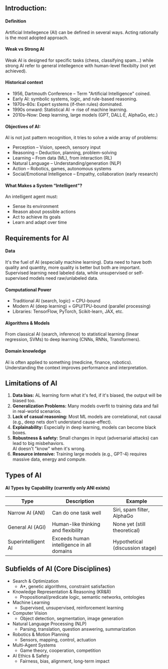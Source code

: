## Introduction:

#### Definition
Artificial Intellegence (AI) can be defined in several ways. Acting rationally is the most adopted approach.

#### Weak vs Strong AI
Weak AI is designed for specific tasks (chess, classifying spam...) while strong AI refer to general intellegence with human-level flexibilty (not yet achieved).

#### Historical context
- 1956, Dartmouth Conference – Term "Artificial Intelligence" coined.
- Early AI: symbolic systems, logic, and rule-based reasoning.
- 1970s–80s: Expert systems (if-then rules) dominated.
- 1990s onward: Statistical AI → rise of machine learning.
- 2010s–Now: Deep learning, large models (GPT, DALL·E, AlphaGo, etc.)

#### Objectives of AI:
AI is not just pattern recognition, it tries to solve a wide array of problems:
- Perception – Vision, speech, sensory input
- Reasoning – Deduction, planning, problem-solving
- Learning – From data (ML), from interaction (RL)
- Natural Language – Understanding/generation (NLP)
- Action – Robotics, games, autonomous systems
- Social/Emotional Intelligence – Empathy, collaboration (early research)

#### What Makes a System “Intelligent”?
An intelligent agent must:
- Sense its environment
- Reason about possible actions
- Act to achieve its goals
- Learn and adapt over time

## Requirements for AI

#### Data
It's the fuel of AI (especially machine learning). Data need to have both quality and quantity, more quality is better but both are important.
Supervised learning need labeled data, while unsupervised or self-supervised models need raw/unlabeled data.

#### Computational Power
- Traditional AI (search, logic) = CPU-bound
- Modern AI (deep learning) = GPU/TPU-bound (parallel processing)
- Libraries: TensorFlow, PyTorch, Scikit-learn, JAX, etc.

#### Algorithms & Models
From classical AI (search, inference) to statistical learning (linear regression, SVMs) to deep learning (CNNs, RNNs, Transformers).

#### Domain knowledge
AI is often applied to something (medicine, finance, robotics). Understanding the context improves performance and interpretation.

## Limitations of AI
1. **Data bias:** AL learning form what it's fed, if it's biased, the output will be biased too.
1. **Generalization Problems:** Many models overfit to training data and fail in real-world scenarios.
1. **Lack of casual reasoning:** Most ML models are correlational, not causal (e.g., deep nets don’t understand cause-effect).
1. **Explainability:** Especially in deep learning, models can become black boxes.
1. **Robustness & safety:** Small changes in input (adversarial attacks) can lead to big misbehaviors. <br>AI doesn't "know" when it's wrong.
1. **Resource intensive:** Training large models (e.g., GPT-4) requires massive data, energy and compute.

## Types of AI
#### AI Types by Capability (currently only ANI exists)

| Type                  | Description                              | Example                                      |
|-----------------------|------------------------------------------|----------------------------------------------|
| Narrow AI (ANI)       | Can do one task well                     | Siri, spam filter, AlphaGo                   |
| General AI (AGI)      | Human-like thinking and flexibility      | None yet (still theoretical)                 |
| Superintelligent AI   | Exceeds human intelligence in all domains| Hypothetical (discussion stage)              |

## Subfields of AI (Core Disciplines)
- Search & Optimization
  - A*, genetic algorithms, constraint satisfaction
- Knowledge Representation & Reasoning (KR&R)
  - Propositional/predicate logic, semantic networks, ontologies
- Machine Learning
  - Supervised, unsupervised, reinforcement learning
- Computer Vision
  - Object detection, segmentation, image generation
- Natural Language Processing (NLP)
  - Parsing, translation, question answering, summarization
- Robotics & Motion Planning
  - Sensors, mapping, control, actuation
- Multi-Agent Systems
  - Game theory, cooperation, competition
- AI Ethics & Safety
  - Fairness, bias, alignment, long-term impact

